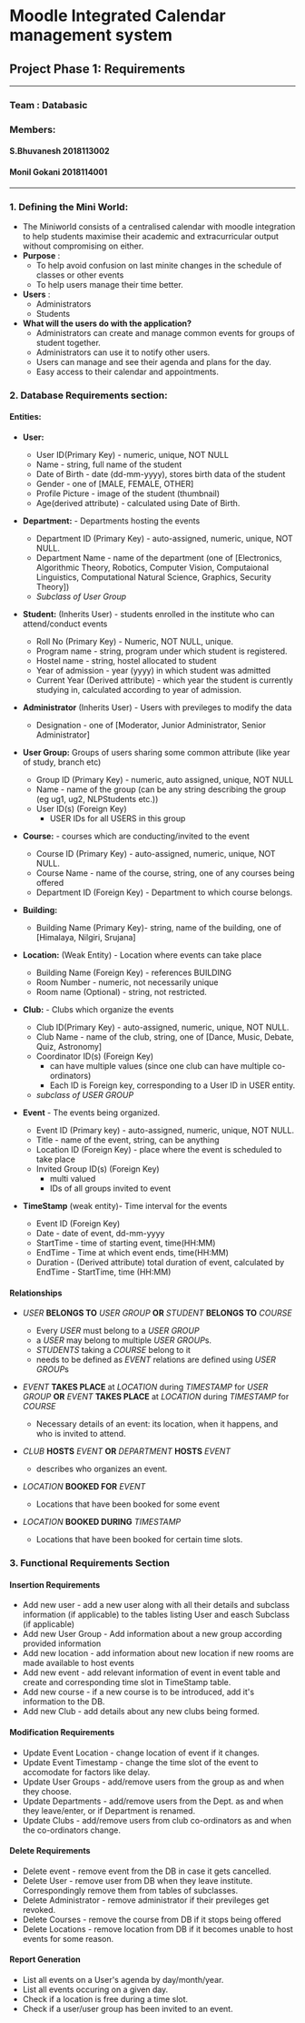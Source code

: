 # Moodle Integrated Calendar management system
## Project Phase 1: Requirements
 
---
### Team : Databasic
### Members: 
#### S.Bhuvanesh 2018113002
#### Monil Gokani 2018114001

---

### 1. Defining the Mini World:

+ The Miniworld consists of a centralised calendar with moodle integration to help students maximise their academic and extracurricular output without compromising on either.
+ **Purpose**    : 
  + To help avoid confusion on last minite changes in the schedule of classes or other events
  + To help users manage their time better.
+ **Users** :
  + Administrators
  + Students 
+ **What will the users do with the application?**
  + Administrators can create and manage common events for groups of student together.
  + Administrators can use it to notify other users.
  + Users can manage and see their agenda and plans for the day.
  + Easy access to their calendar and appointments.
  

###   2. Database Requirements section:

#### Entities:

+   **User:**
    +   User ID(Primary Key) - numeric, unique, NOT NULL
    +   Name - string, full name of the student
    +   Date of Birth - date (dd-mm-yyyy), stores birth data of the student
    +   Gender - one of [MALE, FEMALE, OTHER]
    +   Profile Picture - image of the student (thumbnail)
    +   Age(derived attribute) - calculated using Date of Birth.

+   **Department:** - Departments hosting the events
    + Department ID (Primary Key) - auto-assigned, numeric, unique, NOT NULL.
    + Department Name - name of the department (one of [Electronics, Algorithmic Theory, Robotics, Computer Vision, Computaional Linguistics, Computational Natural Science, Graphics, Security Theory])
    + *Subclass of User Group*

+ **Student:** (Inherits User) - students enrolled in the institute who can attend/conduct events
  + Roll No (Primary Key) - Numeric, NOT NULL, unique.
  + Program name - string, program under which student is registered.
  + Hostel name - string, hostel allocated to student
  + Year of admission - year (yyyy) in which student was admitted 
  + Current Year (Derived attribute) - which year the student is currently studying in, calculated according to year of admission. 

+ **Administrator** (Inherits User) - Users with previleges to modify the data
  + Designation - one of [Moderator, Junior Administrator, Senior Administrator]
  

+   **User Group:**
    Groups of users sharing some common attribute (like year of study, branch etc)
    +   Group ID (Primary Key) - numeric, auto assigned, unique, NOT NULL
    +   Name - name of the group (can be any string describing the group (eg ug1, ug2, NLPStudents etc.))
    +   User ID(s) (Foreign Key)
        + USER IDs for all USERS in this group

+   **Course:** - courses which are conducting/invited to the event
    + Course ID (Primary Key) - auto-assigned, numeric, unique, NOT NULL.
    + Course Name - name of the course, string, one of any courses being offered
    + Department ID (Foreign Key) - Department to which course belongs.

+   **Building:**
    +   Building Name (Primary Key)- string, name of the building, one of [Himalaya, Nilgiri, Srujana]

+   **Location:** (Weak Entity) - Location where events can take place
    +   Building Name (Foreign Key) - references BUILDING
    +   Room Number - numeric, not necessarily unique
    +   Room name (Optional) - string, not restricted.
  
+   **Club:** - Clubs which organize the events
    +   Club ID(Primary Key) - auto-assigned, numeric, unique, NOT NULL.
    +   Club Name - name of the club, string, one of [Dance, Music, Debate, Quiz, Astronomy]
    +   Coordinator ID(s) (Foreign Key)
        +   can have multiple values (since one club can have multiple co-ordinators)
        +   Each ID is Foreign key, corresponding to a User ID in USER entity.
     +  *subclass of USER GROUP*
    
+   **Event** - The events being organized.
    +   Event ID (Primary key) - auto-assigned, numeric, unique, NOT NULL.
    +   Title - name of the event, string, can be anything
    +   Location ID (Foreign Key) - place where the event is scheduled to take place
    +   Invited Group ID(s) (Foreign Key)
        +   multi valued
        +   IDs of all groups invited to event
    
+   **TimeStamp** (weak entity)- Time interval for the events
    +   Event ID (Foreign Key)
    +   Date - date of event, dd-mm-yyyy 
    +   StartTime - time of starting event, time(HH:MM)
    +   EndTime - Time at which event ends, time(HH:MM)
    +   Duration - (Derived attribute) total duration of event, calculated by EndTime - StartTime, time (HH:MM)
 
 #### Relationships
 
 +  *USER* **BELONGS TO** _USER GROUP_ **OR** *STUDENT* **BELONGS TO** *COURSE*
    +   Every *USER* must belong to a *USER GROUP*
    +   a *USER* may belong to multiple *USER GROUP*s.
    +   *STUDENTS* taking a *COURSE* belong to it
    +   needs to be defined as *EVENT* relations are defined using *USER GROUP*s
    
  + _EVENT_ **TAKES PLACE** at _LOCATION_ during _TIMESTAMP_ for _USER GROUP_ **OR** _EVENT_ **TAKES PLACE** at _LOCATION_ during _TIMESTAMP_ for _COURSE_
    +   Necessary details of an event: its location, when it happens, and who is invited to attend.
    
  + _CLUB_ **HOSTS** _EVENT_ **OR** _DEPARTMENT_ **HOSTS** _EVENT_
    +   describes who organizes an event.   
  
  + _LOCATION_ **BOOKED FOR** _EVENT_
    +   Locations that have been booked for some event
  
  + *LOCATION* **BOOKED DURING** *TIMESTAMP*
    +   Locations that have been booked for certain time slots.
  
  
  
  ### 3. Functional Requirements Section
  
  #### Insertion Requirements
  
  + Add new user - add a new user along with all their details and subclass information (if applicable) to the tables listing User and easch Subclass (if applicable)
  + Add new User Group - Add information about a new group according provided information
  + Add new location - add information about new location if new rooms are made available to host events
  + Add new event - add relevant information of event in event table and create and corresponding time slot in TimeStamp table.
  + Add new course - if a new course is to be introduced, add it's information to the DB.
  + Add new Club - add details about any new clubs being formed.
  
  
  #### Modification Requirements
  
  + Update Event Location - change location of event if it changes.
  + Update Event Timestamp - change the time slot of the event to accomodate for factors like delay.    
  + Update User Groups - add/remove users from the group as and when they choose.
  + Update Departments - add/remove users from the Dept. as and when they leave/enter, or if Department is renamed.
  + Update Clubs - add/remove users from club co-ordinators as and when the co-ordinators change.
  
  #### Delete Requirements
  
  + Delete event - remove event from the DB in case it gets cancelled.
  + Delete User - remove user from DB when they leave institute. Correspondingly remove them from tables of subclasses.
  + Delete Administrator - remove administrator if their previleges get revoked.
  + Delete Courses - remove the course from DB if it stops being offered
  + Delete Locations - remove location from DB if it becomes unable to host events for some reason.
  
  #### Report Generation
  
  + List all events on a User's agenda by day/month/year.
  + List all events occuring on a given day.
  + Check if a location is free during a time slot.
  + Check if a user/user group has been invited to an event.
    
  
